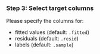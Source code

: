 ### Step 3: Select target columns

Please specify the columns for:

- fitted values (default: `.fitted`)
- residuals (default: `.resid`)
- labels (default: `.sample`)

